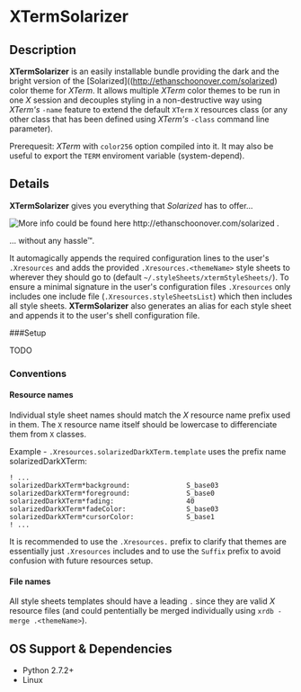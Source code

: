 # XTermSolarizer


## Description

**XTermSolarizer** is an easily installable bundle providing the dark and the bright version of the [Solarized]((http://ethanschoonover.com/solarized) color theme for *XTerm*. It allows multiple *XTerm* color themes to be run in one *X* session and decouples styling in a non-destructive way using *XTerm's* `-name` feature to extend the default `XTerm` `X` resources class (or any other class that has been defined using *XTerm's* `-class` command line parameter).

Prerequesit: *XTerm* with `color256` option compiled into it. It may also be useful to export the `TERM` enviroment variable (system-depend).

## Details

**XTermSolarizer** gives you everything that *Solarized* has to offer...

![More info could be found here http://ethanschoonover.com/solarized .](http://ethanschoonover.com/solarized/img/solarized-vim.png)

... without any hassle™.


It automagically appends the required configuration lines to the user's `.Xresources` and adds the provided `.Xresources.<themeName>` style sheets to wherever they should go to (default `~/.styleSheets/xtermStyleSheets/`). To ensure a minimal signature in the user's configuration files `.Xresources` only includes one include file (`.Xresources.styleSheetsList`) which then includes all style sheets. **XTermSolarizer** also generates an alias for each style sheet and appends it to the user's shell configuration file.

###Setup

TODO

### Conventions

#### Resource names

Individual style sheet names should match the *X* resource name prefix used in them. The `X` resource name itself should be lowercase to differenciate them from `X` classes.

Example - `.Xresources.solarizedDarkXTerm.template` uses the prefix name solarizedDarkXTerm:

```
! ...
solarizedDarkXTerm*background:              S_base03
solarizedDarkXTerm*foreground:              S_base0
solarizedDarkXTerm*fading:                  40
solarizedDarkXTerm*fadeColor:               S_base03
solarizedDarkXTerm*cursorColor:             S_base1
! ...
```

It is recommended to use the `.Xresources.` prefix to clarify that themes are essentially just `.Xresources` includes and to use the `Suffix` prefix to avoid confusion with future resources setup.

#### File names

All style sheets templates should have a leading `.` since they are valid *X* resource files (and could pententially be merged individually using `xrdb -merge .<themeName>`).

## OS Support & Dependencies

- Python 2.7.2+
- Linux

